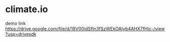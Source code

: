 # climate.io
demo link
https://drive.google.com/file/d/18V00idSfIn3fSzWEkOAlyb4AHX7fHic-/view?usp=drivesdk
